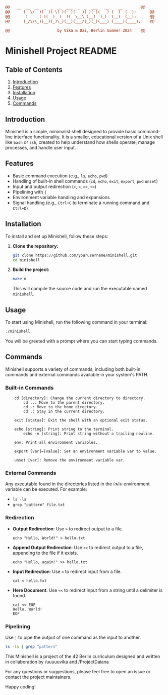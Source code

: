 ```diff

@@ 	 __  __  __  _  _  __  ___  _  _  ___   __    __     	@@
@@  	(  \/  )(  )( \( )(  )( __)( )( )(  _) (  )  (  );   	@@
@@   	 )     ( )(  )  (  )(  \__\ )__(  )_)  (__)  (__);   	@@
@@  	(_/\/\_)(__)(_)\_)(__)(___/(_)(_)(___) (____)(____); 	@@
	
@@                     by Vika & Dai, Berlin Summer 2024	@@
```


# Minishell Project README

## Table of Contents

1. [Introduction](#introduction)
2. [Features](#features)
3. [Installation](#installation)
4. [Usage](#usage)
5. [Commands](#commands)

## Introduction

Minishell is a simple, minimalist shell designed to provide basic command-line interface functionality. It is a smaller, educational version of a Unix shell like `bash` or `zsh`, created to help understand how shells operate, manage processes, and handle user input.

## Features

- Basic command execution (e.g., `ls`, `echo`, `pwd`)
- Handling of built-in shell commands (`cd`, `echo`, `exit`, `export`, `pwd` `unset`)
- Input and output redirection (`>`, `<`, `>>`, `<<`)
- Pipelining with `|`
- Environment variable handling and expansions
- Signal handling (e.g., `Ctrl+C` to terminate a running command and `Ctrl+D`)

## Installation

To install and set up Minishell, follow these steps:

1. **Clone the repository:**

    ```bash
    git clone https://github.com/yourusername/minishell.git
    cd minishell
    ```

2. **Build the project:**

    ```bash
    make m
    ```

    This will compile the source code and run the executable named `minishell`.

## Usage

To start using Minishell, run the following command in your terminal:

```bash
./minishell
```

You will be greeted with a prompt where you can start typing commands.

## Commands

Minishell supports a variety of commands, including both built-in commands and external commands available in your system's PATH.

### Built-in Commands
```
    cd [directory]: Change the current directory to directory.
        cd ..: Move to the parent directory.
        cd ~: Move to the home directory.
        cd .: Stay in the current directory.
```
```
    exit [status]: Exit the shell with an optional exit status.
```
```
    echo [string]: Print string to the terminal.
        echo -n [string]: Print string without a trailing newline.
```
```
    env: Print all environment variables.
```
```
    export [var]=[value]: Set an environment variable var to value.
```
```
    unset [var]: Remove the environment variable var.
```

### External Commands

Any executable found in the directories listed in the `PATH` environment variable can be executed. For example:

- `ls -la`
- `grep "pattern" file.txt`

### Redirection

- **Output Redirection**: Use `>` to redirect output to a file.

    ```minishell
    echo "Hello, World!" > hello.txt

    ```
- **Append Output Redirection**: Use `>>` to redirect output to a file, appending to the file if it exists.

    ```minishell
    echo "Hello, again!" >> hello.txt
    ```

- **Input Redirection**: Use `<` to redirect input from a file.

    ```minishell
    cat < hello.txt
    ```

- **Here Document**: Use `<<` to redirect input from a string until a delimiter is found.

    ```minishell
    cat << EOF
    Hello, World!
    EOF
    ```

### Pipelining

Use `|` to pipe the output of one command as the input to another.

```bash
ls -la | grep "pattern"
```

This Minishell is a project of the 42 Berlin curriculum designed and written in collaboration by /uuuuuvika and /ProjectDaiana

For any questions or suggestions, please feel free to open an issue or contact the project maintainers.

Happy coding!
